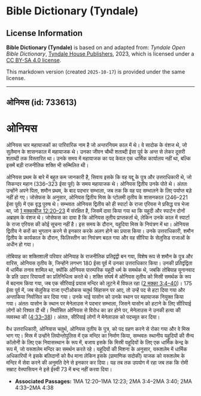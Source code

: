 # Bible Dictionary (Tyndale)

## License Information

**Bible Dictionary (Tyndale)** is based on and adapted from: _Tyndale Open Bible Dictionary_, [Tyndale House Publishers](https://tyndaleopenresources.com/), 2023, which is licensed under a [CC BY-SA 4.0 license](https://creativecommons.org/licenses/by-sa/4.0/legalcode.en).

This markdown version (created `2025-10-17`) is provided under the same license.



--------------------------------

## ओनियस (id: 733613)

ओनियस
=====

ओनियस चार महायाजकों का पारिवारिक नाम है जो अन्तरनियम काल में थे। वे सादोक के वंशज थे, जो सुलैमान के शासनकाल में महायाजक थे। उनका जीवन चौथी शताब्दी ईसा पूर्व के अन्त से लेकर दूसरी शताब्दी तक विस्तारित था। उनके समय में महायाजक का पद केवल एक धार्मिक कार्यालय नहीं था, बल्कि इसमें बड़ी राजनीतिक शक्ति भी सम्मिलित थी।

ओनियस प्रथम के बारे में बहुत कम जानकारी है, सिवाय इसके कि वह यद्दू के पुत्र और उत्तराधिकारी थे, जो सिकन्दर महान (336–323 ईसा पूर्व) के समय महायाजक थे। ओनियस द्वितीय उनके पोते थे। अंततः उन्होंने अपने पिता, शमौन प्रथम, के बाद पदभार सम्भाला, जब तक कि वह पद सम्भालने के लिए पर्याप्त बड़े नहीं हो गए। जोसेफस के अनुसार, ओनियस द्वितीय मिस्र के प्टोलमी तृतीय के शासनकाल (246–221 ईसा पूर्व) में एक वृद्ध पुरुष थे। सम्भवतः ओनियस द्वितीय को ही स्पार्टा के राजा एरियस ने प्रसिद्ध पत्र भेजा था, जो [1 मक्काबीज 12:20–23](https://ref.ly/1Macc12:20-1Macc12:23) में संरक्षित है, जिसमें दावा किया गया था कि यहूदी और स्पार्टन दोनों अब्राहम के वंशज थे। जोसेफस का दावा है कि ओनियस तृतीय प्राप्तकर्ता थे, लेकिन उनके काल में स्पार्टा के राजा एरियस की कोई सूचना नहीं है। इस समय के दौरान, यहूदिया मिस्र के नियंत्रण में था। ओनियस द्वितीय ने करों का भुगतान करने से इनकार करके अलग होने का प्रयास किया। उनके उत्तराधिकारी, शमौन द्वितीय के कार्यकाल के दौरान, फिलिस्तीन का नियंत्रण बदल गया और वह सीरिया के सेलुसिड राजाओं के अधीन हो गया।

तोबियाह का शक्तिशाली परिवार ओनियाह के राजनीतिक प्रतिद्वंद्वी बन गया, विशेष रूप से शमौन के पुत्र और वारिस, ओनियस तृतीय के, जिन्होंने लगभग 180 ईसा पूर्व में उनका उत्तराधिकार किया। उनकी प्रतिद्वंद्विता में धार्मिक तनाव शामिल था, क्योंकि ओनियस पारम्परिक यहूदी धर्म के समर्थक थे, जबकि तोबियाह यूनानवाद के प्रति उदार रियायतों का प्रतिनिधित्व करते थे। शक्ति संघर्ष में ओनियस तृतीय को मिस्री समर्थक के रूप में बदनाम किया गया, जब एक सीरियाई प्रयास मन्दिर को लूटने में विफल रहा ([2 मक्का 3:4–40](https://ref.ly/2Macc3:4-2Macc3:40))। 175 ईसा पूर्व में, जब सेलुसिड राजा एन्टीओकस चतुर्थ सिंहासन पर आए, तो उन्हें पद से हटा दिया गया और अन्ताकिया निर्वासित कर दिया गया। उनके भाई यासोन को उनके स्थान पर महायाजक नियुक्त किया गया। अंततः यासोन के स्थान पर मेनेलाउस ने पदभार सम्भाला, जिसने यासोन को हटाने के लिए सीरियाई लोगों को रिश्वत दी थी। निर्वासित ओनियस से विरोध का डर होने पर, मेनेलाउस ने उनकी हत्या की व्यवस्था की ([4:33–38](https://ref.ly/2Macc4:33-2Macc4:38))। अंततः, सीरियाई लोगों ने मेनेलाउस को पदच्युत कर दिया।

वैध उत्तराधिकारी, ओनियास चतुर्थ, ओनियस तृतीय के पुत्र, को पद ग्रहण करने से रोका गया और वे मिस्र भाग गए। मिस्र में उन्होंने लियोन्तोपुलिस में एक मन्दिर का निर्माण किया, सम्भवतः स्थानीय यहूदियों की सैन्य कॉलोनी के लिए एक निवासस्थान के रूप में, बजाय इसके कि मिस्री यहूदियों के लिए एक धार्मिक केन्द्र के रूप में, जो यरूशलेम मन्दिर का समर्थन करते रहे। यहूदियों की मिशना के अनुसार, यरूशलेम में धार्मिक अधिकारियों ने इसके बलिदानों को वैध माना लेकिन इसके (प्रामाणिक सदोकी) याजक को यरूशलेम के मन्दिर में सेवा करने की अनुमति देने से इनकार कर दिया। यह तब तक उपयोग में रहा जब तक कि रोमी सम्राट वेस्पासियन ने इसे ईस्वी 73 में बन्द नहीं करवा दिया।

* **Associated Passages:** 1MA 12:20–1MA 12:23; 2MA 3:4–2MA 3:40; 2MA 4:33–2MA 4:38

